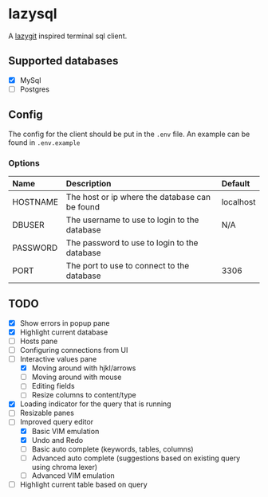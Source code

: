 # lazysql

A [lazygit](https://github.com/jesseduffield/lazygit) inspired terminal sql client.

## Supported databases

- [x] MySql
- [ ] Postgres

## Config

The config for the client should be put in the `.env` file.
An example can be found in `.env.example`

### Options

| Name | Description | Default |
| :--- | :---------- | :------ |
| HOSTNAME | The host or ip where the database can be found | localhost |
| DBUSER | The username to use to login to the database | N/A |
| PASSWORD | The password to use to login to the database |  |
| PORT | The port to use to connect to the database | 3306 |

## TODO

- [x] Show errors in popup pane
- [x] Highlight current database
- [ ] Hosts pane
- [ ] Configuring connections from UI
- [ ] Interactive values pane
    - [X] Moving around with hjkl/arrows
    - [ ] Moving around with mouse
    - [ ] Editing fields
    - [ ] Resize columns to content/type
- [x] Loading indicator for the query that is running
- [ ] Resizable panes
- [ ] Improved query editor
    - [x] Basic VIM emulation
    - [x] Undo and Redo
    - [ ] Basic auto complete (keywords, tables, columns)
    - [ ] Advanced auto complete (suggestions based on existing query using chroma lexer)
    - [ ] Advanced VIM emulation
- [ ] Highlight current table based on query

